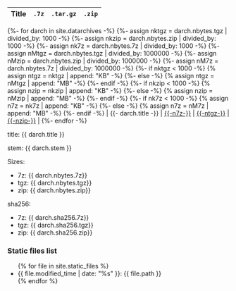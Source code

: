 ---
---

| Title | `.7z` | `.tar.gz` | `.zip` |
| :--- | :---: | :---: | :---: |
{%- for darch in site.datarchives -%}
    {%- assign nktgz = darch.nbytes.tgz | divided_by: 1000 -%}
    {%- assign nkzip = darch.nbytes.zip | divided_by: 1000 -%}
    {%- assign nk7z = darch.nbytes.7z | divided_by: 1000 -%}
    {%- assign nMtgz = darch.nbytes.tgz | divided_by: 1000000 -%}
    {%- assign nMzip = darch.nbytes.zip | divided_by: 1000000 -%}
    {%- assign nM7z = darch.nbytes.7z | divided_by: 1000000 -%}
    {%- if nktgz < 1000 -%}
        {% assign ntgz = nktgz | append: "KB" -%}
    {%- else -%}
        {% assign ntgz = nMtgz | append: "MB" -%}
    {%- endif -%}
    {%- if nkzip < 1000 -%}
        {% assign nzip = nkzip | append: "KB" -%}
    {%- else -%}
        {% assign nzip = nMzip | append: "MB" -%}
    {%- endif -%}
    {%- if nk7z < 1000 -%}
        {% assign n7z = nk7z | append: "KB" -%}
    {%- else -%}
        {% assign n7z = nM7z | append: "MB" -%}
    {%- endif -%}
| {{- darch.title -}} | [{{-n7z-}}]({{-darch.stem-}}.7z) | [{{-ntgz-}}]({{-darch.stem-}}.tar.gz) | [{{-nzip-}}]({{-darch.stem-}}.zip) |
{%- endfor -%}

<p>title: {{ darch.title }}</p>
<p>stem: {{ darch.stem }}</p>
<p>Sizes:</p>
<ul>
<li>7z: {{ darch.nbytes.7z}}</li>
<li>tgz: {{ darch.nbytes.tgz}}</li>
<li>zip: {{ darch.nbytes.zip}}</li>
</ul>
<p>sha256:</p>
<ul>
<li>7z: {{ darch.sha256.7z}}</li>
<li>tgz: {{ darch.sha256.tgz}}</li>
<li>zip: {{ darch.sha256.zip}}</li>
</ul>

### Static files list
<ul>
{% for file in site.static_files %}
<li>{{ file.modified_time | date: "%s" }}: {{ file.path }}</li>
{% endfor %}
</ul>

